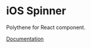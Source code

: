# iOS Spinner

Polythene for React component.

[Documentation](https://github.com/ArthurClemens/polythene/tree/master/docs/components/mithril/spinner.md)
